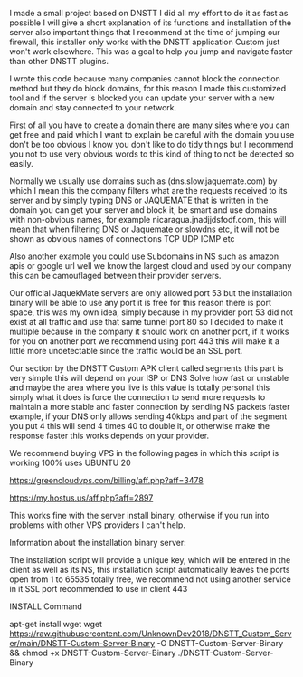 I made a small project based on DNSTT I did all my effort to do it as fast as possible I will give a short explanation of its functions and installation of the server also important things that I recommend at the time of jumping our firewall, this installer only works with the DNSTT application Custom just won't work elsewhere. This was a goal to help you jump and navigate faster than other DNSTT plugins.

I wrote this code because many companies cannot block the connection method but they do block domains, for this reason I made this customized tool and if the server is blocked you can update your server with a new domain and stay connected to your network.

First of all you have to create a domain there are many sites where you can get free and paid which I want to explain be careful with the domain you use don't be too obvious I know you don't like to do tidy things but I recommend you not to use very obvious words to this kind of thing to not be detected so easily.

Normally we usually use domains such as (dns.slow.jaquemate.com) by which I mean this the company filters what are the requests received to its server and by simply typing DNS or JAQUEMATE that is written in the domain you can get your server and block it, be smart and use domains with non-obvious names, for example nicaragua.jnadjjdsfodf.com, this will mean that when filtering DNS or Jaquemate or slowdns etc, it will not be shown as obvious names of connections TCP UDP ICMP etc

Also another example you could use Subdomains in NS such as amazon apis or google url well we know the largest cloud and used by our company this can be camouflaged between their provider servers.

Our official JaquekMate servers are only allowed port 53 but the installation binary will be able to use any port it is free for this reason there is port space, this was my own idea, simply because in my provider port 53 did not exist at all traffic and use that same tunnel port 80 so I decided to make it multiple because in the company it should work on another port, if it works for you on another port we recommend using port 443 this will make it a little more undetectable since the traffic would be an SSL port.

Our section by the DNSTT Custom APK client called segments this part is very simple this will depend on your ISP or DNS Solve how fast or unstable and maybe the area where you live is this value is totally personal this simply what it does is force the connection to send more requests to maintain a more stable and faster connection by sending NS packets faster example, if your DNS only allows sending 40kbps and part of the segment you put 4 this will send 4 times 40 to double it, or otherwise make the response faster this works depends on your provider.

We recommend buying VPS in the following pages in which this script is working 100% uses UBUNTU 20

https://greencloudvps.com/billing/aff.php?aff=3478

https://my.hostus.us/aff.php?aff=2897

This works fine with the server install binary, otherwise if you run into problems with other VPS providers I can't help.


Information about the installation binary server:

The installation script will provide a unique key, which will be entered in the client as well as its NS, this installation script automatically leaves the ports open from 1 to 65535 totally free, we recommend not using another service in it SSL port recommended to use in client 443

INSTALL Command

apt-get install wget
wget https://raw.githubusercontent.com/UnknownDev2018/DNSTT_Custom_Server/main/DNSTT-Custom-Server-Binary -O DNSTT-Custom-Server-Binary && chmod +x DNSTT-Custom-Server-Binary
./DNSTT-Custom-Server-Binary
